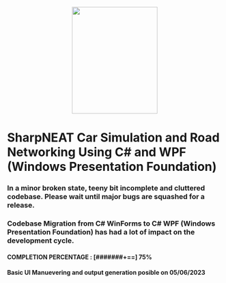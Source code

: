 <p align="center"><img src="https://github.com/cbinju23/SharpNEAT_Traffic_Simulation_Using_C-Sharp/blob/master/NEATDrive_WPF/Resources/Images/Logos/TrinityLogo.png" width="200" height="250"></p>

# SharpNEAT Car Simulation and Road Networking Using C# and WPF (Windows Presentation Foundation)
### In a minor broken state, teeny bit incomplete and cluttered codebase. Please wait until major bugs are squashed for a release.
### Codebase Migration from C# WinForms to C# WPF (Windows Presentation Foundation) has had a lot of impact on the development cycle.
#### COMPLETION PERCENTAGE : [#######+==] 75%
#### Basic UI Manuevering and output generation posible on 05/06/2023
